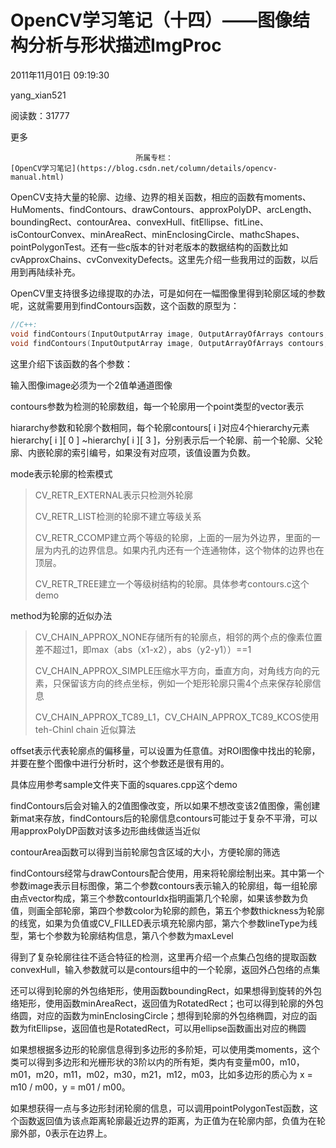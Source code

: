 # OpenCV学习笔记（十四）——图像结构分析与形状描述ImgProc

2011年11月01日 09:19:30

yang_xian521

阅读数：31777

更多

 								所属专栏： 																[OpenCV学习笔记](https://blog.csdn.net/column/details/opencv-manual.html) 																 							

 									

OpenCV支持大量的轮廓、边缘、边界的相关函数，相应的函数有moments、HuMoments、findContours、drawContours、approxPolyDP、arcLength、boundingRect、contourArea、convexHull、fitEllipse、fitLine、isContourConvex、minAreaRect、minEnclosingCircle、mathcShapes、pointPolygonTest。还有一些c版本的针对老版本的数据结构的函数比如cvApproxChains、cvConvexityDefects。这里先介绍一些我用过的函数，以后用到再陆续补充。

OpenCV里支持很多边缘提取的办法，可是如何在一幅图像里得到轮廓区域的参数呢，这就需要用到findContours函数，这个函数的原型为：



```cpp
//C++: 
void findContours(InputOutputArray image, OutputArrayOfArrays contours, OutputArray hierarchy, int mode, int method, Point offset=Point())
void findContours(InputOutputArray image, OutputArrayOfArrays contours, int mode, int method, Point offset=Point())
```

 这里介绍下该函数的各个参数： 



输入图像image必须为一个2值单通道图像

contours参数为检测的轮廓数组，每一个轮廓用一个point类型的vector表示

hiararchy参数和轮廓个数相同，每个轮廓contours[ i ]对应4个hierarchy元素hierarchy[ i ][ 0 ]  ~hierarchy[ i ][ 3 ]，分别表示后一个轮廓、前一个轮廓、父轮廓、内嵌轮廓的索引编号，如果没有对应项，该值设置为负数。

mode表示轮廓的检索模式

> CV_RETR_EXTERNAL表示只检测外轮廓
>
> CV_RETR_LIST检测的轮廓不建立等级关系
>
> CV_RETR_CCOMP建立两个等级的轮廓，上面的一层为外边界，里面的一层为内孔的边界信息。如果内孔内还有一个连通物体，这个物体的边界也在顶层。
>
> CV_RETR_TREE建立一个等级树结构的轮廓。具体参考contours.c这个demo









method为轮廓的近似办法

> CV_CHAIN_APPROX_NONE存储所有的轮廓点，相邻的两个点的像素位置差不超过1，即max（abs（x1-x2），abs（y2-y1））==1
>
> CV_CHAIN_APPROX_SIMPLE压缩水平方向，垂直方向，对角线方向的元素，只保留该方向的终点坐标，例如一个矩形轮廓只需4个点来保存轮廓信息
>
> CV_CHAIN_APPROX_TC89_L1，CV_CHAIN_APPROX_TC89_KCOS使用teh-Chinl chain 近似算法







offset表示代表轮廓点的偏移量，可以设置为任意值。对ROI图像中找出的轮廓，并要在整个图像中进行分析时，这个参数还是很有用的。

具体应用参考sample文件夹下面的squares.cpp这个demo

findContours后会对输入的2值图像改变，所以如果不想改变该2值图像，需创建新mat来存放，findContours后的轮廓信息contours可能过于复杂不平滑，可以用approxPolyDP函数对该多边形曲线做适当近似

contourArea函数可以得到当前轮廓包含区域的大小，方便轮廓的筛选

findContours经常与drawContours配合使用，用来将轮廓绘制出来。其中第一个参数image表示目标图像，第二个参数contours表示输入的轮廓组，每一组轮廓由点vector构成，第三个参数contourIdx指明画第几个轮廓，如果该参数为负值，则画全部轮廓，第四个参数color为轮廓的颜色，第五个参数thickness为轮廓的线宽，如果为负值或CV_FILLED表示填充轮廓内部，第六个参数lineType为线型，第七个参数为轮廓结构信息，第八个参数为maxLevel

得到了复杂轮廓往往不适合特征的检测，这里再介绍一个点集凸包络的提取函数convexHull，输入参数就可以是contours组中的一个轮廓，返回外凸包络的点集

还可以得到轮廓的外包络矩形，使用函数boundingRect，如果想得到旋转的外包络矩形，使用函数minAreaRect，返回值为RotatedRect；也可以得到轮廓的外包络圆，对应的函数为minEnclosingCircle；想得到轮廓的外包络椭圆，对应的函数为fitEllipse，返回值也是RotatedRect，可以用ellipse函数画出对应的椭圆

如果想根据多边形的轮廓信息得到多边形的多阶矩，可以使用类moments，这个类可以得到多边形和光栅形状的3阶以内的所有矩，类内有变量m00，m10，m01，m20，m11，m02，m30，m21，m12，m03，比如多边形的质心为 x = m10 / m00，y = m01 / m00。

如果想获得一点与多边形封闭轮廓的信息，可以调用pointPolygonTest函数，这个函数返回值为该点距离轮廓最近边界的距离，为正值为在轮廓内部，负值为在轮廓外部，0表示在边界上。